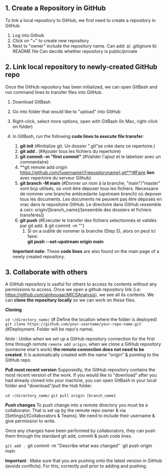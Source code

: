 ## 1. Create a Repository in GitHub
To link a local repository to GitHub, we first need to create a repository in GitHub. 

1. Log into Github
2. Click on "+" to create new repository 
3. Next to "owner" include the repository name. 
	Can add: 
		a) .gitignore 
		b) README file 
	Can decide whether repository is public/private 


## 2. Link local repository to newly-created GitHub repo
Once the GitHub repository has been initialized, we can open GitBash and run command lines to transfer files into GitHub. 

1. Download GitBash 
2. Go into folder that would like to "upload" into GitHub 
3. Right-click, select more options, open with GitBash  (In Mac, right-click on folder)
4. In GitBash, run the following **code lines to execute file transfer**: 
	1. **git init** (#Initialize git. Un dossier ".git"se crée dans ce repertoire.)
	2. **git add .** (#Ajouter tous les fichiers du repertoire)
	3. **git commit -m "first commit"** (#Valider l'ajout et le labeliser avec un commentaire)
	4. **git remote add origin https://github.com/[username]/[repositoryname].git**(#Faire **lien** avec repertoire du serveur Github)
	5. **git branch -M main** (#Donner un nom à la branche, "main"/"master" sont bcp utilisés, où vont être déposer tous les fichiers. Necessaire de nommer une branche antécedante (upstream branch)  où deposer tous les documents. Les documents ne peuvent pas être déposés en vrac dans le repositoire GitHub. Le directoire dans GitHub ressemble à ceci:  origin/[branch_name]/[ensemble des dossiers et fichiers transférés])
	6. **git push** (#Executer le transfer des fichiers selectionnés et validés par git add. & git commit -m "")
		1. Si on a oublié de nommer la branche (Step 5), alors on peut ici faire:  
		 **git push --set-upstream origin main** 

	**Important note**: These **code lines** are also found on the main page of a newly created repository. 



## 3. Collaborate with others

A GitHub repository is useful for others to access its contents without any permissions to access. 
Once we open a github repository link (i.e: https://github.com/ainhougar/MICSAnalysis), we see all its contents. 
We can **clone the repository locally** so we can work on these files.

**Cloning** 

`cd ~/directory_name/` (# Define the location where the folder is deployed)
`git clone https://github.com/your-username/your-repo-name.git` (#Deployment. Folder will be repo's name). 

*Note* : Unlike when we set up a GitHub repository connection for the first time through remote `remote add origin`, when we clone a GitHub repository (someone else's work) **the remote connection does not need to be created**. It is automatically created with the name "origin" & pointing to the GitHub repo. 

**Pull most recent version**
Supposedly, the GitHub repository contains the most recent version of the work. If you would like to "download" after you had already cloned into your machine, you can open GitBash in your local folder and "download"/pull the Hub folder. 

`cd ~/directory_name/`
`git pull origin [branch_name]`


**Push changes**
To push change into a remote directory you must be a collaborator. That is set up by the remote repo owner & via [Settings]/[Collaborators & Teams]. We need to include their username & give permission to write. 

Once any changes have been performed by collaborators, they can push them through the standard git add, commit & push code lines. 

`git add .
`git commit -m "Describe what was changed"
`git push origin main

**Important** : Make sure that you are pushing onto the latest version in GitHub (avoids conflicts). For this, correctly pull prior to adding and pushing. 

